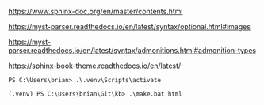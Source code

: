 <https://www.sphinx-doc.org/en/master/contents.html>

<https://myst-parser.readthedocs.io/en/latest/syntax/optional.html#images>

<https://myst-parser.readthedocs.io/en/latest/syntax/admonitions.html#admonition-types>

<https://sphinx-book-theme.readthedocs.io/en/latest/>

`PS C:\Users\brian> .\.venv\Scripts\activate`

`(.venv) PS C:\Users\brian\Git\kb> .\make.bat html`
